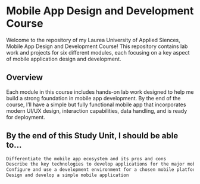 # Mobile App Design and Development Course

Welcome to the repository of my Laurea University of Applied Siences, Mobile App Design and Development Course! This repository contains lab work and projects for six different modules, each focusing on a key aspect of mobile application design and development.

## Overview

Each module in this course includes hands-on lab work designed to help me build a strong foundation in mobile app development. By the end of the course, I’ll have a simple but fully functional mobile app that incorporates modern UI/UX design, interaction capabilities, data handling, and is ready for deployment.

## By the end of this Study Unit, I should be able to...
```bash
Differentiate the mobile app ecosystem and its pros and cons
Describe the key technologies to develop applications for the major mobile platforms
Configure and use a development environment for a chosen mobile platform
Design and develop a simple mobile application
```
